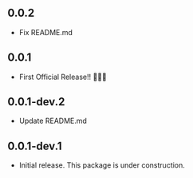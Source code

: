 ## 0.0.2

  - Fix README.md

## 0.0.1

  - First Official Release!! 🎉🎉🎉

## 0.0.1-dev.2

  - Update README.md

## 0.0.1-dev.1

* Initial release. This package is under construction.
